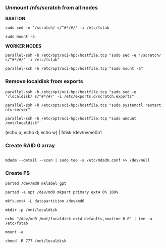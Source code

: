 ### Unmount /nfs/scratch from all nodes

**BASTION**

```
sudo sed -e '/scratch/ s/^#*/#/' -i /etc/fstab

sudo mount -a
```

**WORKER NODES**

```
parallel-ssh -h /etc/opt/oci-hpc/hostfile.tcp "sudo sed -e '/scratch/ s/^#*/#/' -i /etc/fstab"

parallel-ssh -h /etc/opt/oci-hpc/hostfile.tcp "sudo mount -a"
```

### Remove localdisk from exports

```
parallel-ssh -h /etc/opt/oci-hpc/hostfile.tcp "sudo sed -e '/localdisk/ s/^#*/#/' -i /etc/exports.d/scratch.exports"

parallel-ssh -h /etc/opt/oci-hpc/hostfile.tcp "sudo systemctl restart nfs-server"

parallel-ssh -h /etc/opt/oci-hpc/hostfile.tcp "sudo umount /mnt/localdisk"
```

(echo p; echo d; echo w) | fdisk /dev/nvme0n1


### Create RAID 0 array

```mdadm --create /dev/md0 --raid-devices=4 --level=0 /dev/nvme0n1 /dev/nvme1n1 /dev/nvme2n1 /dev/nvme3n1

mdadm --detail --scan | sudo tee -a /etc/mdadm.conf >> /dev/null
```

### Create FS

```
parted /dev/md0 mklabel gpt

parted -a opt /dev/md0 mkpart primary ext4 0% 100%

mkfs.ext4 -L datapartition /dev/md0

mkdir -p /mnt/localdisk

echo "/dev/md0 /mnt/localdisk ext4 defaults,noatime 0 0" | tee -a /etc/fstab

mount -a

chmod -R 777 /mnt/localdisk
```

